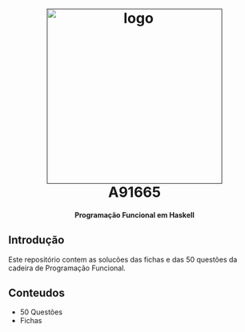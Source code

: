 <h1 align="center">
  <br>
  <a href=""><img src="https://steemitimages.com/DQmcPT7mmj2xC7kqeuVEUbPyqLBQCGmN1fSq146FzZZfsNq/haskell-logo.png" alt="logo" width="350"></a>
  <br>
  A91665
  <br>
</h1>

<h4 align="center">Programação Funcional em Haskell</h4>

## Introdução
Este repositório contem as solucões das fichas e das 50 questões da cadeira de Programação Funcional.

## Conteudos
- 50 Questões
- Fichas
